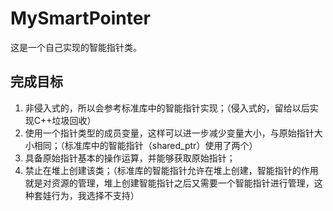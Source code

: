 # MySmartPointer
这是一个自己实现的智能指针类。
## 完成目标
1. 非侵入式的，所以会参考标准库中的智能指针实现；（侵入式的，留给以后实现C++垃圾回收）
2. 使用一个指针类型的成员变量，这样可以进一步减少变量大小，与原始指针大小相同；（标准库中的智能指针（shared_ptr）使用了两个）
3. 具备原始指针基本的操作运算，并能够获取原始指针；
4. 禁止在堆上创建该类；（标准库的智能指针允许在堆上创建，智能指针的作用就是对资源的管理，堆上创建智能指针之后又需要一个智能指针进行管理，这种套娃行为，我选择不支持）
